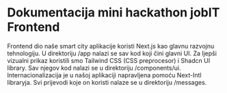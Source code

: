 # Dokumentacija mini hackathon jobIT Frontend

Frontend dio naše smart city aplikacije koristi Next.js kao glavnu razvojnu tehnologiju.
U direktoriju /app nalazi se sav kod koji čini glavni UI. Za ljepši vizualni prikaz koristili smo
Tailwind CSS (CSS preprocesor) i Shadcn UI library. Sav njegov kod nalazi se u direktoriju /components/ui. Internacionalizacija je u našoj aplikaciji
napravljena pomoću Next-Intl libraryja. Svi prijevodi koje on koristi nalaze se u direktoriju /messages.
